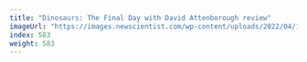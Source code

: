 ```yaml
---
title: "Dinosaurs: The Final Day with David Attenborough review"
imageUrl: "https://images.newscientist.com/wp-content/uploads/2022/04/14163937/sei98794600.jpg?width=600"
index: 583
weight: 583
---
```

